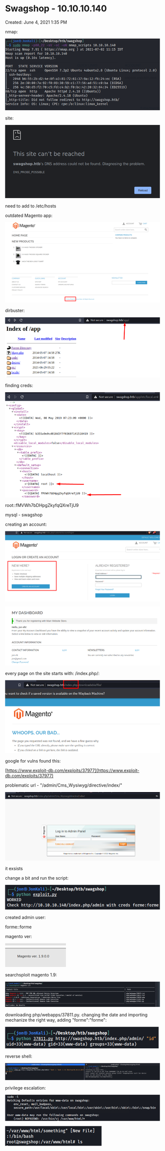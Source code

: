 # Swagshop - 10.10.10.140

Created: June 4, 2021 1:35 PM

nmap:

![Swagshop%20-%2010%2010%2010%20140%20dcd7da58b71143eeba65a206f3af8a5c/Untitled.png](Swagshop%20-%2010%2010%2010%20140%20dcd7da58b71143eeba65a206f3af8a5c/Untitled.png)

site:

![Swagshop%20-%2010%2010%2010%20140%20dcd7da58b71143eeba65a206f3af8a5c/Untitled%201.png](Swagshop%20-%2010%2010%2010%20140%20dcd7da58b71143eeba65a206f3af8a5c/Untitled%201.png)

need to add to /etc/hosts

outdated Magento app:

![Swagshop%20-%2010%2010%2010%20140%20dcd7da58b71143eeba65a206f3af8a5c/Untitled%202.png](Swagshop%20-%2010%2010%2010%20140%20dcd7da58b71143eeba65a206f3af8a5c/Untitled%202.png)

dirbuster:

![Swagshop%20-%2010%2010%2010%20140%20dcd7da58b71143eeba65a206f3af8a5c/Untitled%203.png](Swagshop%20-%2010%2010%2010%20140%20dcd7da58b71143eeba65a206f3af8a5c/Untitled%203.png)

finding creds:

![Swagshop%20-%2010%2010%2010%20140%20dcd7da58b71143eeba65a206f3af8a5c/Untitled%204.png](Swagshop%20-%2010%2010%2010%20140%20dcd7da58b71143eeba65a206f3af8a5c/Untitled%204.png)

root::fMVWh7bDHpgZkyfqQXreTjU9

mysql - swagshop

creating an account:

![Swagshop%20-%2010%2010%2010%20140%20dcd7da58b71143eeba65a206f3af8a5c/Untitled%205.png](Swagshop%20-%2010%2010%2010%20140%20dcd7da58b71143eeba65a206f3af8a5c/Untitled%205.png)

![Swagshop%20-%2010%2010%2010%20140%20dcd7da58b71143eeba65a206f3af8a5c/Untitled%206.png](Swagshop%20-%2010%2010%2010%20140%20dcd7da58b71143eeba65a206f3af8a5c/Untitled%206.png)

every page on the site starts with: /index.php/:

![Swagshop%20-%2010%2010%2010%20140%20dcd7da58b71143eeba65a206f3af8a5c/Untitled%207.png](Swagshop%20-%2010%2010%2010%20140%20dcd7da58b71143eeba65a206f3af8a5c/Untitled%207.png)

google for vulns found this:

[https://www.exploit-db.com/exploits/37977](https://www.exploit-db.com/exploits/37977)

problematic url - "/admin/Cms_Wysiwyg/directive/index/"

![Swagshop%20-%2010%2010%2010%20140%20dcd7da58b71143eeba65a206f3af8a5c/Untitled%208.png](Swagshop%20-%2010%2010%2010%20140%20dcd7da58b71143eeba65a206f3af8a5c/Untitled%208.png)

it exsists

change a bit and run the script:

![Swagshop%20-%2010%2010%2010%20140%20dcd7da58b71143eeba65a206f3af8a5c/Untitled%209.png](Swagshop%20-%2010%2010%2010%20140%20dcd7da58b71143eeba65a206f3af8a5c/Untitled%209.png)

created admin user:

forme::forme

magento ver:

![Swagshop%20-%2010%2010%2010%20140%20dcd7da58b71143eeba65a206f3af8a5c/Untitled%2010.png](Swagshop%20-%2010%2010%2010%20140%20dcd7da58b71143eeba65a206f3af8a5c/Untitled%2010.png)

searchsploit magento 1.9:

![Swagshop%20-%2010%2010%2010%20140%20dcd7da58b71143eeba65a206f3af8a5c/Untitled%2011.png](Swagshop%20-%2010%2010%2010%20140%20dcd7da58b71143eeba65a206f3af8a5c/Untitled%2011.png)

downloading php/webapps/37811.py. changing the date and importing mechanize the right way, adding "forme":"forme":

![Swagshop%20-%2010%2010%2010%20140%20dcd7da58b71143eeba65a206f3af8a5c/Untitled%2012.png](Swagshop%20-%2010%2010%2010%20140%20dcd7da58b71143eeba65a206f3af8a5c/Untitled%2012.png)

reverse shell:

![Swagshop%20-%2010%2010%2010%20140%20dcd7da58b71143eeba65a206f3af8a5c/Untitled%2013.png](Swagshop%20-%2010%2010%2010%20140%20dcd7da58b71143eeba65a206f3af8a5c/Untitled%2013.png)

privilege escalation:

![Swagshop%20-%2010%2010%2010%20140%20dcd7da58b71143eeba65a206f3af8a5c/Untitled%2014.png](Swagshop%20-%2010%2010%2010%20140%20dcd7da58b71143eeba65a206f3af8a5c/Untitled%2014.png)

![Swagshop%20-%2010%2010%2010%20140%20dcd7da58b71143eeba65a206f3af8a5c/Untitled%2015.png](Swagshop%20-%2010%2010%2010%20140%20dcd7da58b71143eeba65a206f3af8a5c/Untitled%2015.png)
